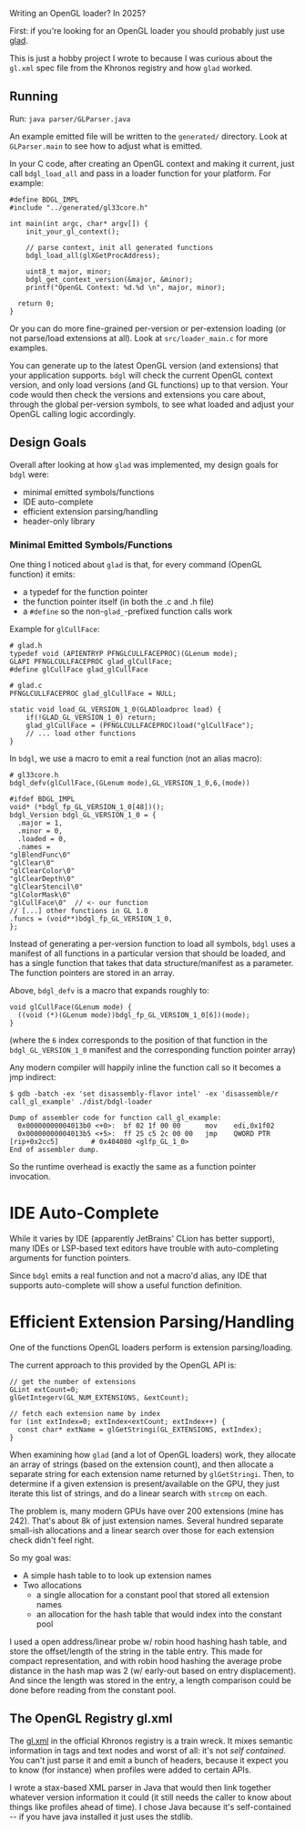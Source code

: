 
Writing an OpenGL loader? In 2025?

First: if you're looking for an OpenGL loader you should probably just use [glad](https://github.com/Dav1dde/glad).

This is just a hobby project I wrote to because I was curious about the `gl.xml` spec file from the Khronos registry and how `glad` worked.

## Running

Run: `java parser/GLParser.java`

An example emitted file will be written to the `generated/` directory.  Look at `GLParser.main` to see how to adjust what is emitted.

In your C code, after creating an OpenGL context and making it current, just call `bdgl_load_all` and pass in a loader function for your platform.  For example:

    #define BDGL_IMPL
    #include "../generated/gl33core.h"

    int main(int argc, char* argv[]) {
        init_your_gl_context();

        // parse context, init all generated functions
        bdgl_load_all(glXGetProcAddress);

        uint8_t major, minor;
        bdgl_get_context_version(&major, &minor);
        printf("OpenGL Context: %d.%d \n", major, minor);

      return 0;
    }

Or you can do more fine-grained per-version or per-extension loading (or not parse/load extensions at all).  Look at `src/loader_main.c` for more examples.

You can generate up to the latest OpenGL version (and extensions) that your application supports.  `bdgl` will check the current OpenGL context version, and only load versions (and GL functions) up to that version.  Your code would then check the versions and extensions you care about, through the global per-version symbols, to see what loaded and adjust your OpenGL calling logic accordingly.


## Design Goals
Overall after looking at how `glad` was implemented, my design goals for `bdgl` were:
* minimal emitted symbols/functions
* IDE auto-complete
* efficient extension parsing/handling
* header-only library

### Minimal Emitted Symbols/Functions
One thing I noticed about `glad` is that, for every command (OpenGL function) it emits:
* a typedef for the function pointer
* the function pointer itself (in both the .c and .h file)
* a `#define` so the non-`glad_`-prefixed function calls work

Example for `glCullFace`:
```
# glad.h
typedef void (APIENTRYP PFNGLCULLFACEPROC)(GLenum mode);
GLAPI PFNGLCULLFACEPROC glad_glCullFace;
#define glCullFace glad_glCullFace

# glad.c
PFNGLCULLFACEPROC glad_glCullFace = NULL;

static void load_GL_VERSION_1_0(GLADloadproc load) {
	if(!GLAD_GL_VERSION_1_0) return;
	glad_glCullFace = (PFNGLCULLFACEPROC)load("glCullFace");
	// ... load other functions
}
```

In `bdgl`, we use a macro to emit a real function (not an alias macro):

```
# gl33core.h
bdgl_defv(glCullFace,(GLenum mode),GL_VERSION_1_0,6,(mode))

#ifdef BDGL_IMPL
void* (*bdgl_fp_GL_VERSION_1_0[48])();
bdgl_Version bdgl_GL_VERSION_1_0 = {
  .major = 1,
  .minor = 0,
  .loaded = 0,
  .names =
"glBlendFunc\0"
"glClear\0"
"glClearColor\0"
"glClearDepth\0"
"glClearStencil\0"
"glColorMask\0"
"glCullFace\0"  // <- our function
// [...] other functions in GL 1.0
.funcs = (void**)bdgl_fp_GL_VERSION_1_0,
};
```

Instead of generating a per-version function to load all symbols, `bdgl` uses a manifest of all functions in a particular version that should be loaded, and has a single function that takes that data structure/manifest as a parameter.  The function pointers are stored in an array.

Above, `bdgl_defv` is a macro that expands roughly to:
```
void glCullFace(GLenum mode) {
  ((void (*)(GLenum mode))bdgl_fp_GL_VERSION_1_0[6])(mode);
}
```

(where the `6` index corresponds to the position of that function in the `bdgl_GL_VERSION_1_0` manifest and the corresponding function pointer array)

Any modern compiler will happily inline the function call so it becomes a jmp indirect:

    $ gdb -batch -ex 'set disassembly-flavor intel' -ex 'disassemble/r call_gl_example' ./dist/bdgl-loader

    Dump of assembler code for function call_gl_example:
      0x00000000004013b0 <+0>:	bf 02 1f 00 00     	mov    edi,0x1f02
      0x00000000004013b5 <+5>:	ff 25 c5 2c 00 00  	jmp    QWORD PTR [rip+0x2cc5]        # 0x404080 <glfp_GL_1_0>
    End of assembler dump.

So the runtime overhead is exactly the same as a function pointer invocation.

# IDE Auto-Complete

While it varies by IDE (apparently JetBrains' CLion has better support), many IDEs or LSP-based text editors have trouble with auto-completing arguments for function pointers.

Since `bdgl` emits a real function and not a macro'd alias, any IDE that supports auto-complete will show a useful function definition.

# Efficient Extension Parsing/Handling

One of the functions OpenGL loaders perform is extension parsing/loading.

The current approach to this provided by the OpenGL API is:

    // get the number of extensions
    GLint extCount=0;
    glGetIntegerv(GL_NUM_EXTENSIONS, &extCount);

    // fetch each extension name by index
    for (int extIndex=0; extIndex<extCount; extIndex++) {
      const char* extName = glGetStringi(GL_EXTENSIONS, extIndex);
    }

When examining how `glad` (and a lot of OpenGL loaders) work, they allocate an array of strings (based on the extension count), and then allocate a separate string for each extension name returned by `glGetStringi`.  Then, to determine if a given extension is present/available on the GPU, they just iterate this list of strings, and do a linear search with `strcmp` on each.

The problem is, many modern GPUs have over 200 extensions (mine has 242).  That's about 8k of just extension names.  Several hundred separate small-ish allocations and a linear search over those for each extension check didn't feel right.

So my goal was:
* A simple hash table to to look up extension names
* Two allocations
  - a single allocation for a constant pool that stored all extension names
  - an allocation for the hash table that would index into the constant pool

I used a open address/linear probe w/ robin hood hashing hash table, and store the offset/length of the string in the table entry.  This made for compact representation, and with robin hood hashing the average probe distance in the hash map was 2 (w/ early-out based on entry displacement).  And since the length was stored in the entry, a length comparison could be done before reading from the constant pool.

## The OpenGL Registry gl.xml

The [gl.xml](https://github.com/KhronosGroup/OpenGL-Registry/blob/main/xml/gl.xml) in the official Khronos registry is a train wreck.  It mixes semantic information in tags and text nodes and worst of all: it's not _self contained_.  You can't just parse it and emit a bunch of headers, because it expect you to know (for instance) when profiles were added to certain APIs.

I wrote a stax-based XML parser in Java that would then link together whatever version information it could (it still needs the caller to know about things like profiles ahead of time).  I chose Java because it's self-contained -- if you have java installed it just uses the stdlib.
